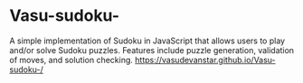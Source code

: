 # Vasu-sudoku-
A simple implementation of Sudoku in JavaScript that allows users to play and/or solve Sudoku puzzles. Features include puzzle generation, validation of moves, and solution checking.
https://vasudevanstar.github.io/Vasu-sudoku-/
